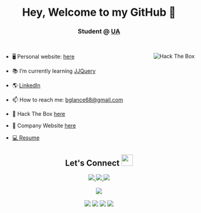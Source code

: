 <h1 align="center"> Hey, Welcome to my GitHub 👋</h1>
<h3 align="center">Student @ <a href="https://www.uakron.edu/" target="_blank">UA</a></h3>


<!--
**BrendanGlancy/BrendanGlancy** is a ✨ _special_ ✨ repository because its `README.md` (this file) appears on your GitHub profile. -->

<br>
<p align="left" margin-top="10px">
  <img  src="[http://www.hackthebox.eu/badge/image/414640](https://app.hackthebox.com/profile/414640)" alt="Hack The Box" width="auto" align="right">
</p>
 <p align="left">

- 🖥 Personal website: <a href="https://brendanglancy.me/" target="_blank">here</a> <br>

- 📚 I’m currently learning <a href="https://jjquery.io/">JJQuery</a> <br>

- 🌎 <a href="https://www.linkedin.com/in/brendan-glancy/" target="-blank">LinkedIn</a> <br>

- 📫 How to reach me: bglance68@gmail.com <br>

- 🦠 Hack The Box <a href="https://www.hackthebox.eu/profile/414640" target="-blank">here</a>
  
- 📌 Company Website <a href="https://ovsknife.com/home" target="_blank">here</a>

- <a href="https://brendanglancy.github.io/Resume/" target="_blank"> 💻 Resume</a>
  
 <h2 align="center"> Let's Connect <img src="https://media.giphy.com/media/jOz35yxbuhvVQDKrce/giphy.gif" height="30px" width="30px"></h2>

<div align="center">
  <a href="https://www.linkedin.com/in/brendan-glancy/">
    <img src="https://img.shields.io/badge/LinkedIn-0077B5?style=for-the-badge&logo=linkedin&logoColor=white">
  </a>
  <a href="mailto:bglance68@gmail.com">
    <img src="https://img.shields.io/badge/Gmail-D14836?style=for-the-badge&logo=gmail&logoColor=white">
  </a>
  <a href="https://www.instagram.com/brendanglance/">
    <img src="https://img.shields.io/badge/Instagram-E4405F?style=for-the-badge&logo=instagram&logoColor=white">
  </a>
  <br><br>
  <img src="https://leetcard.jacoblin.cool/brendanglancy?theme=nord">
  <br><br>
</div>

<div align="center">
  <img src="https://img.shields.io/badge/PRs-welcome-brightgreen.svg?style=flat&logo=github">
  <img src="https://badges.frapsoft.com/os/v2/open-source.svg?v=103">
  <img src="https://wakatime.com/badge/user/d875201e-376f-4e46-9897-9915c6c9fce3.svg">
  <img src="https://visitor-badge.laobi.icu/badge?page_id=brendanglancy">
</div>


